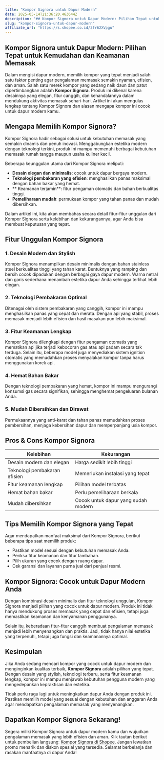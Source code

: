 ```yaml
---
title: "Kompor Signora untuk Dapur Modern"
date: 2025-05-14T21:36:20.463644Z
description: "## Kompor Signora untuk Dapur Modern: Pilihan Tepat untuk Kemudahan dan Keamanan Memasak..."
slug: "kompor-signora-untuk-dapur-modern"
affiliate_url: "https://s.shopee.co.id/3fr62XVpgu"
---
```

## Kompor Signora untuk Dapur Modern: Pilihan Tepat untuk Kemudahan dan Keamanan Memasak

Dalam mengisi dapur modern, memilih kompor yang tepat menjadi salah satu faktor penting agar pengalaman memasak semakin nyaman, efisien, dan aman. Salah satu merek kompor yang sedang naik daun dan patut dipertimbangkan adalah **Kompor Signora**. Produk ini dikenal karena desainnya yang elegan, fitur canggih, dan kehandalannya dalam mendukung aktivitas memasak sehari-hari. Artikel ini akan mengulas lengkap tentang Kompor Signora dan alasan mengapa kompor ini cocok untuk dapur modern kamu.

## Mengapa Memilih Kompor Signora?

Kompor Signora hadir sebagai solusi untuk kebutuhan memasak yang semakin dinamis dan penuh inovasi. Menggabungkan estetika modern dengan teknologi terkini, produk ini mampu memenuhi berbagai kebutuhan memasak rumah tangga maupun usaha kuliner kecil.

Beberapa keunggulan utama dari Kompor Signora meliputi:
- **Desain elegan dan minimalis**: cocok untuk dapur bergaya modern.
- **Teknologi pembakaran yang efisien**: menghasilkan panas maksimal dengan bahan bakar yang hemat.
- ** Keamanan terjamin**: fitur pengaman otomatis dan bahan berkualitas tinggi.
- **Pemeliharaan mudah**: permukaan kompor yang tahan panas dan mudah dibersihkan.

Dalam artikel ini, kita akan membahas secara detail fitur-fitur unggulan dari Kompor Signora serta kelebihan dan kekurangannya, agar Anda bisa membuat keputusan yang tepat.

## Fitur Unggulan Kompor Signora

### 1. Desain Modern dan Stylish
Kompor Signora menampilkan desain minimalis dengan bahan stainless steel berkualitas tinggi yang tahan karat. Bentuknya yang ramping dan bersih cocok dipadukan dengan berbagai gaya dapur modern. Warna netral dan garis sederhana menambah estetika dapur Anda sehingga terlihat lebih elegan.

### 2. Teknologi Pembakaran Optimal
Ditenagai oleh sistem pembakaran yang canggih, kompor ini mampu menghasilkan panas yang cepat dan merata. Dengan api yang stabil, proses memasak menjadi lebih efisien dan hasil masakan pun lebih maksimal.

### 3. Fitur Keamanan Lengkap
Kompor Signora dilengkapi dengan fitur pengaman otomatis yang mematikan api jika terjadi kebocoran gas atau api padam secara tak terduga. Selain itu, beberapa model juga menyediakan sistem ignition otomatis yang memudahkan proses menyalakan kompor tanpa harus menggunakan korek api.

### 4. Hemat Bahan Bakar
Dengan teknologi pembakaran yang hemat, kompor ini mampu mengurangi konsumsi gas secara signifikan, sehingga menghemat pengeluaran bulanan Anda.

### 5. Mudah Dibersihkan dan Dirawat
Permukaannya yang anti-karat dan tahan panas memudahkan proses pembersihan, menjaga kebersihan dapur dan memperpanjang usia kompor.

## Pros & Cons Kompor Signora

| Kelebihan                               | Kekurangan                        |
|-----------------------------------------|----------------------------------|
| Desain modern dan elegan              | Harga sedikit lebih tinggi     |
| Teknologi pembakaran efisien          | Memerlukan instalasi yang tepat |
| Fitur keamanan lengkap               | Pilihan model terbatas          |
| Hemat bahan bakar                    | Perlu pemeliharaan berkala     |
| Mudah dibersihkan                    | Cocok untuk dapur yang sudah modern|

## Tips Memilih Kompor Signora yang Tepat

Agar mendapatkan manfaat maksimal dari Kompor Signora, berikut beberapa tips saat memilih produk:
- Pastikan model sesuai dengan kebutuhan memasak Anda.
- Periksa fitur keamanan dan fitur tambahan.
- Pilih ukuran yang cocok dengan ruang dapur.
- Cek garansi dan layanan purna jual dari penjual resmi.

## Kompor Signora: Cocok untuk Dapur Modern Anda

Dengan kombinasi desain minimalis dan fitur teknologi unggulan, Kompor Signora menjadi pilihan yang cocok untuk dapur modern. Produk ini tidak hanya mendukung proses memasak yang cepat dan efisien, tetapi juga memastikan keamanan dan kenyamanan penggunanya.

Selain itu, keberadaan fitur-fitur canggih membuat pengalaman memasak menjadi lebih menyenangkan dan praktis. Jadi, tidak hanya nilai estetika yang terpenuhi, tetapi juga fungsi dan keamanannya optimal.

## Kesimpulan

Jika Anda sedang mencari kompor yang cocok untuk dapur modern dan menginginkan kualitas terbaik, **Kompor Signora** adalah pilihan yang tepat. Dengan desain yang stylish, teknologi terbaru, serta fitur keamanan lengkap, kompor ini mampu menjawab kebutuhan pengguna modern yang mengedepankan kepraktisan dan estetika.

Tidak perlu ragu lagi untuk meningkatkan dapur Anda dengan produk ini. Pastikan memilih model yang sesuai dengan kebutuhan dan anggaran Anda agar mendapatkan pengalaman memasak yang menyenangkan.

## Dapatkan Kompor Signora Sekarang!

Segera miliki Kompor Signora untuk dapur modern kamu dan wujudkan pengalaman memasak yang lebih efisien dan aman. Klik tautan berikut untuk pembelian langsung: [Kompor Signora di Shopee](https://s.shopee.co.id/3fr62XVpgu). Jangan lewatkan promo menarik dan diskon spesial yang tersedia. Selamat berbelanja dan rasakan manfaatnya di dapur Anda!